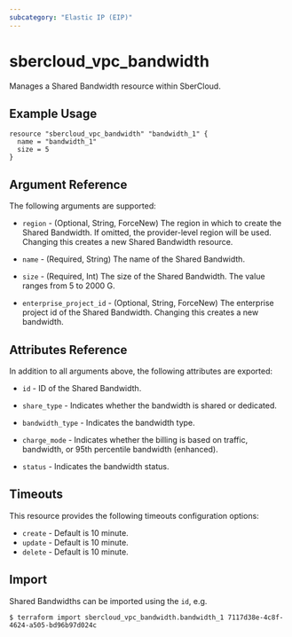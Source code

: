 ```yaml
---
subcategory: "Elastic IP (EIP)"
---
```


# sbercloud_vpc_bandwidth

Manages a Shared Bandwidth resource within SberCloud.

## Example Usage

```hcl
resource "sbercloud_vpc_bandwidth" "bandwidth_1" {
  name = "bandwidth_1"
  size = 5
}
```

## Argument Reference

The following arguments are supported:

* `region` - (Optional, String, ForceNew) The region in which to create the Shared Bandwidth. If omitted, the
  provider-level region will be used. Changing this creates a new Shared Bandwidth resource.

* `name` - (Required, String) The name of the Shared Bandwidth.

* `size` - (Required, Int) The size of the Shared Bandwidth. The value ranges from 5 to 2000 G.

* `enterprise_project_id` - (Optional, String, ForceNew) The enterprise project id of the Shared Bandwidth. Changing
  this creates a new bandwidth.

## Attributes Reference

In addition to all arguments above, the following attributes are exported:

* `id` - ID of the Shared Bandwidth.

* `share_type` - Indicates whether the bandwidth is shared or dedicated.

* `bandwidth_type` - Indicates the bandwidth type.

* `charge_mode` - Indicates whether the billing is based on traffic, bandwidth, or 95th percentile bandwidth (enhanced).

* `status` - Indicates the bandwidth status.

## Timeouts

This resource provides the following timeouts configuration options:

* `create` - Default is 10 minute.
* `update` - Default is 10 minute.
* `delete` - Default is 10 minute.

## Import

Shared Bandwidths can be imported using the `id`, e.g.

```
$ terraform import sbercloud_vpc_bandwidth.bandwidth_1 7117d38e-4c8f-4624-a505-bd96b97d024c
```
